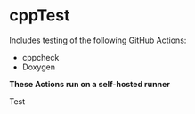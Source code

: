 # cppTest
Includes testing of the following GitHub Actions:
<ul>
    <li>cppcheck</li>
    <li>Doxygen</li>
</ul>

<b>These Actions run on a self-hosted runner</b>

Test
